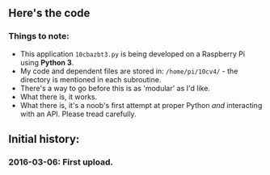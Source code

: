## Here's the code
### Things to note:
* This application `10cbazbt3.py` is being developed on a Raspberry Pi using **Python 3**.
* My code and dependent files are stored in: `/home/pi/10cv4/` - the directory is mentioned in each subroutine.
* There's a way to go before this is as 'modular' as I'd like.
* What there is, it works.
* What there is, it's a noob's first attempt at proper Python *and* interacting with an API.  Please tread carefully.

## Initial history:
### 2016-03-06: First upload.
